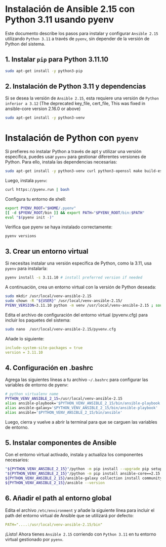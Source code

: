 # Instalación de Ansible 2.15 con Python 3.11 usando pyenv

Este documento describe los pasos para instalar y configurar `Ansible 2.15` utilizando `Python 3.11` a través de `pyenv`, sin depender de la versión de Python del sistema.

## 1. Instalar `pip` para Python 3.11.10

```bash
sudo apt-get install -y python3-pip 
```

## 2. Instalación de Python 3.11 y dependencias
Si se desea la versión de `Ansible 2.15`, esta requiere una versión de `Python inferior a 3.12` (The deprecated key_file, cert_file, This was fixed in ansible-core version 2.16.0 or above)

```bash
sudo apt-get install -y python3-venv
```
# Instalación de Python con `pyenv`
Si prefieres no instalar Python a través de apt y utilizar una versión específica, puedes usar `pyenv` para gestionar diferentes versiones de Python. Para ello, instala las dependencias necesarias:

```bash
sudo apt-get install -y python3-venv curl python3-openssl make build-essential libssl-dev zlib1g-dev libbz2-dev libreadline-dev libsqlite3-dev wget llvm libncurses5-dev libncursesw5-dev xz-utils tk-dev libffi-dev liblzma-dev 
```

Luego, instala `pyenv`:

```bash
curl https://pyenv.run | bash
```

Configura tu entorno de shell:
```bash
export PYENV_ROOT="$HOME/.pyenv"
[[ -d $PYENV_ROOT/bin ]] && export PATH="$PYENV_ROOT/bin:$PATH"
eval "$(pyenv init -)"
```

Verifica que pyenv se haya instalado correctamente:
```bash
pyenv versions
```

## 3. Crear un entorno virtual
Si necesitas instalar una versión específica de Python, como la 3.11, usa `pyenv` para instalarla:

```bash
pyenv install -s 3.11.10 # install preferred version if needed
```

A continuación, crea un entorno virtual con la versión de Python deseada:
```bash
sudo mkdir /usr/local/venv-ansible-2.15
sudo chown -R "${USER}" /usr/local/venv-ansible-2.15/
PYENV_VERSION=3.11.10 python -m venv /usr/local/venv-ansible-2.15 ; source /usr/local/venv-ansible-2.15/bin/activate
```

Edita el archivo de configuración del entorno virtual (pyvenv.cfg) para incluir los paquetes del sistema:
```bash
sudo nano  /usr/local/venv-ansible-2.15/pyvenv.cfg 
```
Añade lo siguiente:
```yml
include-system-site-packages = true
version = 3.11.10
```

## 4. Configuración en .bashrc

Agrega las siguientes líneas a tu archivo `~/.bashrc` para configurar las variables de entorno de pyenv:

```bash
# python virtualenv name
PYTHON_VENV_ANSIBLE_2_15=/usr/local/venv-ansible-2.15
alias ansible-playbook='$PYTHON_VENV_ANSIBLE_2_15/bin/ansible-playbook'
alias ansible-galaxy='$PYTHON_VENV_ANSIBLE_2_15/bin/ansible-playbook'
alias ansible='$PYTHON_VENV_ANSIBLE_2_15/bin/ansible'
```

Luego, cierra y vuelve a abrir la terminal para que se carguen las variables de entorno.


## 5. Instalar componentes de Ansible
Con el entorno virtual activado, instala y actualiza los componentes necesarios:

```bash
"${PYTHON_VENV_ANSIBLE_2_15}"/python -m pip install --upgrade pip setuptools wheel github3.py
"${PYTHON_VENV_ANSIBLE_2_15}"/python -m pip install ansible-core==2.15.12
${PYTHON_VENV_ANSIBLE_2_15}/ansible-galaxy collection install community.general --force
${PYTHON_VENV_ANSIBLE_2_15}/ansible --version
```

## 6. Añadir el path al entorno global
Edita el archivo `/etc/environment` y añade la siguiente línea para incluir el path del entorno virtual de Ansible que se utilizará por defecto:
```yml
PATH="....:/usr/local/venv-ansible-2.15/bin"
```
¡Listo! Ahora tienes `Ansible 2.15` corriendo con `Python 3.11` en tu entorno virtual gestionado por `pyenv`.

